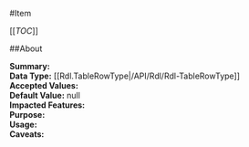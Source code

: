 #Item

[[_TOC_]]

##About

**Summary:**   
**Data Type:** [[Rdl.TableRowType|/API/Rdl/Rdl-TableRowType]]  
**Accepted Values:**   
**Default Value:** null  
**Impacted Features:**   
**Purpose:**   
**Usage:**   
**Caveats:**   

